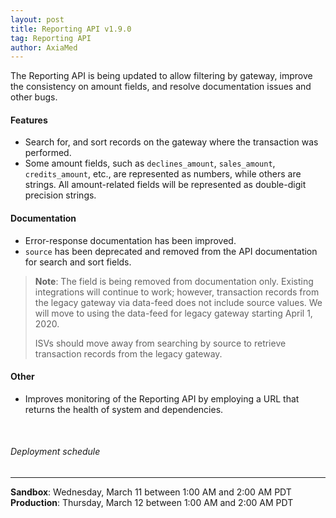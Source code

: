 ```yaml
---
layout: post
title: Reporting API v1.9.0
tag: Reporting API
author: AxiaMed
---
```

The Reporting API is being updated to allow filtering by gateway, improve the consistency on amount fields, and resolve documentation issues and other bugs.

#### Features
* Search for, and sort records on the gateway where the transaction was performed.
* Some amount fields, such as `declines_amount`, `sales_amount`, `credits_amount`, etc., are represented as numbers, while others are strings. All amount-related fields will be represented as double-digit precision strings.

#### Documentation
* Error-response documentation has been improved.
* `source` has been deprecated and removed from the API documentation for search and sort fields.

> **Note**: The field is being removed from documentation only. Existing integrations will continue to work; however, transaction records from the legacy gateway via data-feed does not include source values. We will move to using the data-feed for legacy gateway starting April 1, 2020.
>
> ISVs should move away from searching by source to retrieve transaction records from the legacy gateway.

#### Other
* Improves monitoring of the Reporting API by employing a URL that returns the health of system and dependencies.

&nbsp;  
###### Deployment schedule
* * *
**Sandbox**: Wednesday, March 11 between 1:00 AM and 2:00 AM PDT
<br>
**Production**: Thursday, March 12 between 1:00 AM and 2:00 AM PDT
